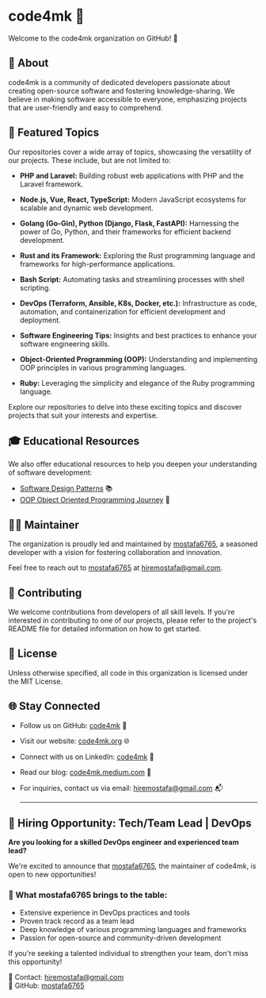 # code4mk 🚀

Welcome to the code4mk organization on GitHub! 🌟

## 📘 About

code4mk is a community of dedicated developers passionate about creating open-source software and fostering knowledge-sharing. We believe in making software accessible to everyone, emphasizing projects that are user-friendly and easy to comprehend.

## 🌈 Featured Topics

Our repositories cover a wide array of topics, showcasing the versatility of our projects. These include, but are not limited to:

- **PHP and Laravel:** Building robust web applications with PHP and the Laravel framework.

- **Node.js, Vue, React, TypeScript:** Modern JavaScript ecosystems for scalable and dynamic web development.

- **Golang (Go-Gin), Python (Django, Flask, FastAPI):** Harnessing the power of Go, Python, and their frameworks for efficient backend development.

- **Rust and its Framework:** Exploring the Rust programming language and frameworks for high-performance applications.

- **Bash Script:** Automating tasks and streamlining processes with shell scripting.

- **DevOps (Terraform, Ansible, K8s, Docker, etc.):** Infrastructure as code, automation, and containerization for efficient development and deployment.

- **Software Engineering Tips:** Insights and best practices to enhance your software engineering skills.

- **Object-Oriented Programming (OOP):** Understanding and implementing OOP principles in various programming languages.

- **Ruby:** Leveraging the simplicity and elegance of the Ruby programming language.

Explore our repositories to delve into these exciting topics and discover projects that suit your interests and expertise.

## 🎓 Educational Resources

We also offer educational resources to help you deepen your understanding of software development:

- [Software Design Patterns](https://github.com/code4mk/software-design-pattern) 📚
- [OOP Object Oriented Programming Journey](https://github.com/code4mk/oop-object-oriented-oop-journey) 🚀

## 👨‍💻 Maintainer

The organization is proudly led and maintained by [mostafa6765](https://github.com/mostafa6765), a seasoned developer with a vision for fostering collaboration and innovation.

Feel free to reach out to [mostafa6765](https://github.com/mostafa6765) at [hiremostafa@gmail.com](mailto:hiremostafa@gmail.com).

## 🤝 Contributing

We welcome contributions from developers of all skill levels. If you're interested in contributing to one of our projects, please refer to the project's README file for detailed information on how to get started.

## 📄 License

Unless otherwise specified, all code in this organization is licensed under the MIT License.

## 🌐 Stay Connected

- Follow us on GitHub: [code4mk](https://github.com/code4mk) 🚀
- Visit our website: [code4mk.org](https://code4mk.org) 🌐
- Connect with us on LinkedIn: [code4mk](https://www.linkedin.com/in/code4mk/) 👥
- Read our blog: [code4mk.medium.com](https://code4mk.medium.com) 📝
- For inquiries, contact us via email: [hiremostafa@gmail.com](mailto:hiremostafa@gmail.com) 📬

  ---

## 🚀 Hiring Opportunity: Tech/Team Lead | DevOps

**Are you looking for a skilled DevOps engineer and experienced team lead?**

We're excited to announce that [mostafa6765](https://github.com/mostafa6765), the maintainer of code4mk, is open to new opportunities!

### 💼 What mostafa6765 brings to the table:

- Extensive experience in DevOps practices and tools
- Proven track record as a team lead
- Deep knowledge of various programming languages and frameworks
- Passion for open-source and community-driven development

If you're seeking a talented individual to strengthen your team, don't miss this opportunity!

📧 Contact: [hiremostafa@gmail.com](mailto:hiremostafa@gmail.com)  
🔗 GitHub: [mostafa6765](https://github.com/mostafa6765)



